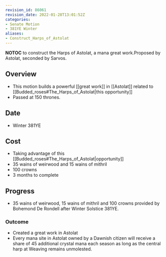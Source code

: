 ```yaml
---
revision_id: 86061
revision_date: 2022-01-28T13:01:52Z
categories:
- Senate Motion
- 381YE Winter
aliases:
- Construct_Harps_of_Astolat
---
```



__NOTOC__
to construct the Harps of Astolat, a mana great work.Proposed by Astolat, seconded by Sarvos.
## Overview
* This motion builds a powerful [[great work]] in [[Astolat]] related to [[Budded_roses#The_Harps_of_Astolat|this opportunity]]
* Passed at 150 thrones.

## Date
* Winter 381YE
## Cost
* Taking advantage of this [[Budded_roses#The_Harps_of_Astolat|opportunity]]
* 35 wains of weirwood and 15 wains of mithril
* 100 crowns
* 3 months to complete

## Progress
* 35 wains of weirwood, 15 wains of mithril and 100 crowns provided by Bohemond De Rondell after Winter Solstice 381YE.

### Outcome
* Created a great work in Astolat
* Every mana site in Astolat owned by a Dawnish citizen will receive a share of 45 additional crystal mana each season as long as the central harp at Weaving remains unmolested.